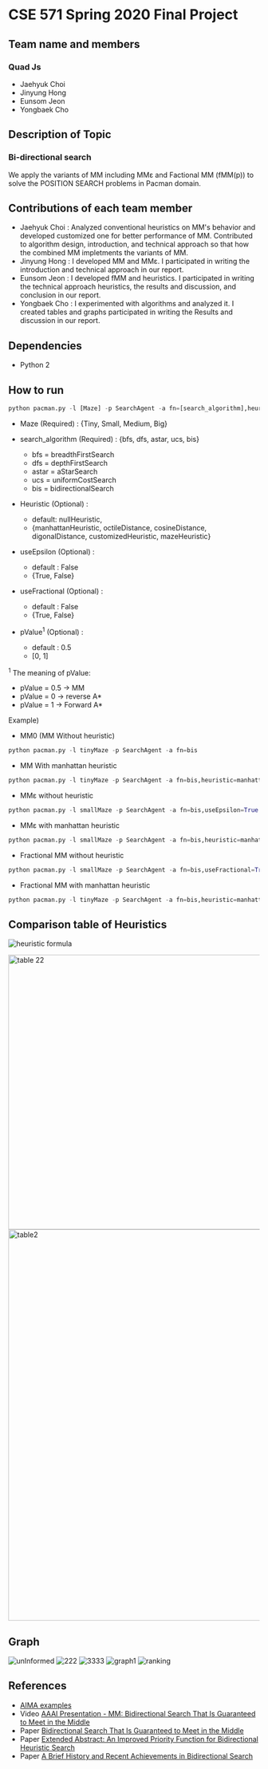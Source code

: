 # CSE 571 Spring 2020 Final Project

## Team name and members
### Quad Js
- Jaehyuk Choi
- Jinyung Hong
- Eunsom Jeon
- Yongbaek Cho


## Description of Topic
### Bi-directional search
We apply the variants of MM including MMε and Factional MM (fMM(p)) to solve the POSITION SEARCH problems in Pacman domain. 

## Contributions of each team member
- Jaehyuk Choi : Analyzed conventional heuristics on MM's behavior and developed customized one for better performance of MM. Contributed to algorithm design, introduction, and technical approach so that how the combined MM impletments the variants of MM.   
- Jinyung Hong : I developed MM and MMε. I participated in writing the introduction and technical approach in our report.
- Eunsom Jeon : I developed fMM and heuristics. I participated in writing the technical approach heuristics, the results and discussion, and conclusion in our report.
- Yongbaek Cho : I experimented with algorithms and analyzed it. I created tables and graphs participated in writing the Results and discussion in our report. 


## Dependencies
- Python 2

## How to run

```python
python pacman.py -l [Maze] -p SearchAgent -a fn=[search_algorithm],heuristic=[Heuristic],useEpsilon=[useEpsilon],useFractional=[useFractional],p=[pValue]
```

- Maze (Required) : {Tiny, Small, Medium, Big}
- search_algorithm (Required) : {bfs, dfs, astar, ucs, bis}
    - bfs = breadthFirstSearch
    - dfs = depthFirstSearch
    - astar = aStarSearch
    - ucs = uniformCostSearch
    - bis = bidirectionalSearch
                     
- Heuristic (Optional) : 
    - default: nullHeuristic, 
    - {manhattanHeuristic, octileDistance, cosineDistance, digonalDistance, customizedHeuristic, mazeHeuristic}
    
- useEpsilon (Optional) : 
    - default : False
    - {True, False}
    
- useFractional (Optional) :
    - default : False
    - {True, False}
    
- pValue<sup>1</sup> (Optional) :
    - default : 0.5 
    - [0, 1]

<sup>1</sup> The meaning of pValue:
- pValue = 0.5 -> MM
- pValue = 0 -> reverse A*
- pValue = 1 -> Forward A*

Example)

- MM0 (MM Without heuristic)
```python
python pacman.py -l tinyMaze -p SearchAgent -a fn=bis
```

- MM With manhattan heuristic
```python
python pacman.py -l tinyMaze -p SearchAgent -a fn=bis,heuristic=manhattanHeuristic
```

- MMε without heuristic
```python
python pacman.py -l smallMaze -p SearchAgent -a fn=bis,useEpsilon=True
```

- MMε with manhattan heuristic
```python
python pacman.py -l smallMaze -p SearchAgent -a fn=bis,heuristic=manhattanHeuristic,useEpsilon=True
```

- Fractional MM without heuristic
```python
python pacman.py -l smallMaze -p SearchAgent -a fn=bis,useFractional=True,p=0.8
```

- Fractional MM with manhattan heuristic
```python
python pacman.py -l tinyMaze -p SearchAgent -a fn=bis,heuristic=manhattanHeuristic,useFractional=True,p=0.3
```

## Comparison table of Heuristics
![heuristic formula](https://user-images.githubusercontent.com/43649503/80334192-52960980-8805-11ea-9d13-3d26e6ffac5b.png)



<img width="551" alt="table 22" src="https://user-images.githubusercontent.com/43649503/80453318-d969e580-88dc-11ea-8da5-5bb4e87485ae.png">

<img width="785" alt="table2" src="https://user-images.githubusercontent.com/43649503/80334072-f59a5380-8804-11ea-8acb-560321025916.png">




## Graph
![unInformed](https://user-images.githubusercontent.com/43649503/80542826-96525580-8962-11ea-9a0e-168adb0fc119.png)
![222](https://user-images.githubusercontent.com/43649503/79622864-eeb96580-80cd-11ea-890b-0c8d0f24c5c5.png)
![3333](https://user-images.githubusercontent.com/43649503/79622865-efea9280-80cd-11ea-894e-c146dcdc0239.png)
![graph1](https://user-images.githubusercontent.com/43649503/80450979-9a856100-88d7-11ea-9cc6-0b6e218cc826.png)
![ranking](https://user-images.githubusercontent.com/43649503/80451496-de2c9a80-88d8-11ea-9eb5-54c63fd11ea8.png)

## References
- [AIMA examples](https://github.com/aimacode/aima-python)
- Video [AAAI Presentation - MM: Bidirectional Search That Is Guaranteed to Meet in the Middle](https://youtu.be/VCSFyj9Yy0c)
- Paper [Bidirectional Search That Is Guaranteed to Meet in the Middle](https://webdocs.cs.ualberta.ca/%7Eholte/Publications/MM-AAAI2016.pdf)
- Paper [Extended Abstract: An Improved Priority Function for Bidirectional Heuristic Search](https://www.aaai.org/ocs/index.php/SOCS/SOCS16/paper/viewFile/13959/13257)
- Paper [A Brief History and Recent Achievements in Bidirectional Search](https://www.aaai.org/ocs/index.php/AAAI/AAAI18/paper/viewPaper/17232)
